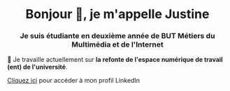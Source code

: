 <h1 align="center">Bonjour 👋, je m'appelle Justine</h1>
<h3 align="center">Je suis étudiante en deuxième année de BUT Métiers du Multimédia et de l'Internet</h3>

🔭 Je travaille actuellement sur **la refonte de l'espace numérique de travail (ent) de l'université**.

<p><a href="https://www.linkedin.com/in/justine-thebault-1254142b3/" target="blank">Cliquez ici</a> pour accéder à mon profil LinkedIn</p>
